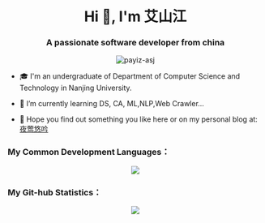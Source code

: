 


<!--
**PAYIZ/PAYIZ** is a ✨ _special_ ✨ repository because its `README.md` (this file) appears on your GitHub profile.
### Hello I'm [艾山江](https://yeying.tech) 👋
-->


<h1 align="center">Hi 👋, I'm 艾山江</h1>
<h3 align="center">A passionate software developer from china</h3>
<p align="center"> <img align="center" src="https://komarev.com/ghpvc/?username=payiz-asj" alt="payiz-asj" /> </p>

* 🎓 I'm an undergraduate of Department of Computer Science and Technology in Nanjing University.

  

* 🌱 I’m currently learning <a title = "Data Structure" >DS</a>, <a title = "Computer Algorithm" >CA</a>, <a title = "Machine Learning" >ML</a>,<a title = "Natural Language Processing" >NLP</a>,Web Crawler... 

  

* 💬 Hope you find out something you like  here or on my personal blog at: [夜莺悠吟](https://yeying.tech)

  

### My Common Development Languages：

<p align="center">
<img align="center" src="https://github-readme-stats.vercel.app/api/top-langs/?username=payiz-asj&hide_title=1&hide=kotlin,javascript&theme=buefy&line_height=27&layout=compact"/>
</p>

### My Git-hub Statistics：

<p align="center">
<img align="center" src="https://github-readme-stats.vercel.app/api?username=payiz-asj&hide_title=ture&hide=issues&show_icons=true&count_private=true&include_all_commits=true&line_height=21&theme=flag-india" />
</p>

